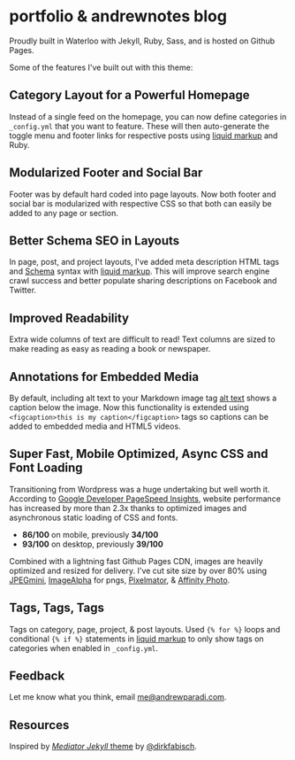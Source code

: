 portfolio &amp; andrewnotes blog
========

Proudly built in Waterloo with Jekyll, Ruby, Sass, and is hosted on Github Pages.

Some of the features I've built out with this theme:

Category Layout for a Powerful Homepage
---
Instead of a single feed on the homepage, you can now define categories in `_config.yml` that you want to feature. These will then auto-generate the toggle menu and footer links for respective posts using [liquid markup](https://github.com/shopify/liquid/wiki/Liquid-for-Designers) and Ruby.

Modularized Footer and Social Bar
---
Footer was by default hard coded into page layouts. Now both footer and social bar is modularized with respective CSS so that both can easily be added to any page or section.

Better Schema SEO in Layouts
---
In page, post, and project layouts, I've added meta description HTML tags and [Schema](http://schema.org/) syntax with [liquid markup](https://github.com/shopify/liquid/wiki/Liquid-for-Designers). This will improve search engine crawl success and better populate sharing descriptions on Facebook and Twitter.

Improved Readability
---
Extra wide columns of text are difficult to read! Text columns are sized to make reading as easy as reading a book or newspaper.

Annotations for Embedded Media
---
By default, including alt text to your Markdown image tag [alt text](/image/link.jpg) shows a caption below the image. Now this functionality is extended using `<figcaption>this is my caption</figcaption>` tags so captions can be added to embedded media and HTML5 videos.

Super Fast, Mobile Optimized, Async CSS and Font Loading
---
Transitioning from Wordpress was a huge undertaking but well worth it. According to [Google Developer PageSpeed Insights](https://developers.google.com/speed/pagespeed/insights/), website performance has increased by more than 2.3x thanks to optimized images and asynchronous static loading of CSS and fonts.

- **86/100** on mobile, previously **34/100**
- **93/100** on desktop, previously **39/100**

Combined with a lightning fast Github Pages CDN, images are heavily optimized and resized for delivery. I've cut site size by over 80% using [JPEGmini](http://www.jpegmini.com/), [ImageAlpha](https://pngmini.com/) for pngs, [Pixelmator](http://www.pixelmator.com/mac/), &amp; [Affinity Photo](https://affinity.serif.com/en-gb/photo/).

Tags, Tags, Tags
---
Tags on category, page, project, &amp; post layouts. Used `{% for %}` loops and conditional `{% if %}` statements in [liquid markup](https://github.com/shopify/liquid/wiki/Liquid-for-Designers) to only show tags on categories when enabled in `_config.yml`.

Feedback
---
Let me know what you think, email [me@andrewparadi.com](me@andrewparadi.com).

Resources
---
Inspired by [*Mediator Jekyll* theme](https://github.com/dirkfabisch/mediator) by [@dirkfabisch](https://twitter.com/dirkfabisch).
